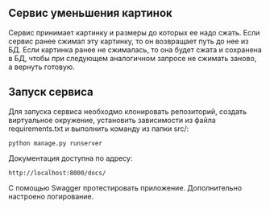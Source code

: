 ## Сервис уменьшения картинок

Сервис принимает картинку и размеры до которых ее надо сжать. Если сервис ранее сжимал эту картинку, то он возвращает путь до нее из БД. 
Если картинка ранее не сжималась, то она будет сжата и сохранена в БД, чтобы при следующем аналогичном запросе не сжимать заново, а вернуть готовую.

## Запуск сервиса

Для запуска сервиса необходмо клонировать репозиторий, создать виртуальное окружение, установить зависимости из файла requirements.txt и выполнить команду из папки src/:

```
python manage.py runserver
```

Документация доступна по адресу:
```
http://localhost:8000/docs/
```

С помощью Swagger протестировать приложение. Дополнительно настроено логирование.
